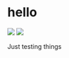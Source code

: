 # hello

![](https://img.shields.io/npm/v/@donesteban/hello.svg?style=flat)
![](https://img.shields.io/bundlephobia/min/@donesteban/hello.svg?style=flat)



Just testing things
